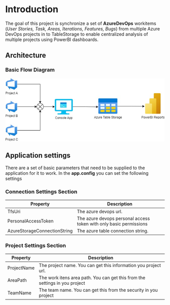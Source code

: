 # Introduction
The goal of this project is synchronize a set of **AzureDevOps** workitems (*User Stories, Task, Areas, Iterations, Features, Bugs*) from multiple Azure DevOps projects in to TableStorage to enable centralized analysis of multiple projects using PowerBI dashboards.

## Architecture

### Basic Flow Diagram
![Azure](/AzureDevOpsToPoweBI/Diagrams/Overview.jpg)

## Application settings
There are a set of basic parameters that need to be supplied to the application for it to work.
In the **app.config** you can set the following settings

### Connection Settings Section

| Property | Description |
|----------|------------ |
|TfsUri | The azure devops url. |
|PersonalAccessToken| The azure devops personal access token with only basic permissions |
|AzureStorageConnectionString| The azure table connection string. |

### Project Settings Section

| Property | Description |
|----------|------------ |
|ProjectName | The project name. You can get this information you project url. |
|AreaPath| The work itens area path. You can get this from the settings in you project |
|TeamName| The team name. You can get this from the security in you project  |
